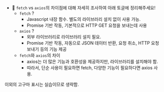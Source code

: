 - 🍠 `fetch` vs `axios`의 차이점에 대해 자세히 조사하여 아래 토글에 정리해주세요!
  - `fetch` ?
    - Javascript 내장 함수. 별도의 라이브러리 설치 없이 사용 가능.
    - Promise 기반 작동, 기본적으로 HTTP GET 요청을 보내는데 사용
  - `axios` ?
    - 외부 라이브러리로 라이브러리 설치 필요.
    - Promise 기반 작동, 자동으로 JSON 데이터 반환, 요청 취소, HTTP 요청 보내기 등의 기능 제공
  - `fetch`와 `axios`의 차이
    - axios는 더 많은 기능과 호환성을 제공하지만, 라이브러리를 설치해야 함.
    - 따라서, 단순 사용이 필요하면 fetch, 다양한 기능이 필요하다면 axios 사용.

이외의 고구마 표시는 실습이므로 생략함.
